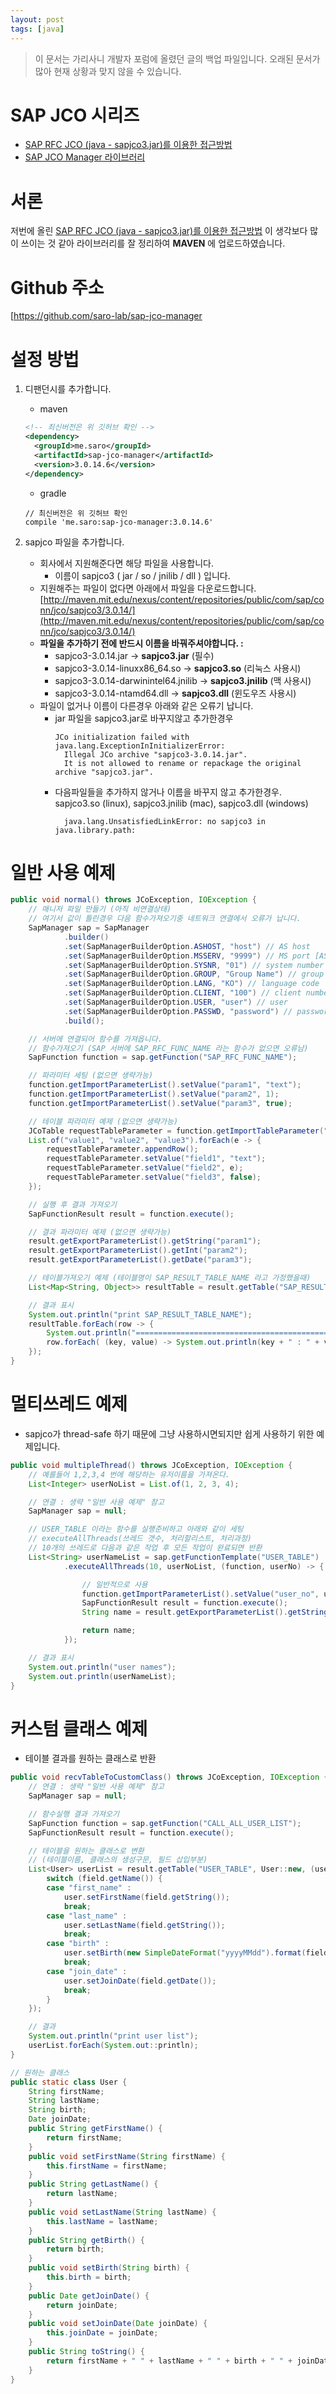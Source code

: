 ```yaml
---
layout: post
tags: [java]
---
```


> 이 문서는 가리사니 개발자 포럼에 올렸던 글의 백업 파일입니다.
오래된 문서가 많아 현재 상황과 맞지 않을 수 있습니다.


# SAP JCO 시리즈
- [SAP RFC JCO (java - sapjco3.jar)를 이용한 접근방법](/2018/02/23/%EB%B0%B1%EC%97%85-%EA%B0%80%EB%A6%AC%EC%82%AC%EB%8B%88-SAP-RFC-JCO-(java-sapjco3.jar)%EB%A5%BC-%EC%9D%B4%EC%9A%A9%ED%95%9C-%EC%A0%91%EA%B7%BC%EB%B0%A9%EB%B2%95.html)
- [SAP JCO Manager 라이브러리](/2018/11/04/%EB%B0%B1%EC%97%85-%EA%B0%80%EB%A6%AC%EC%82%AC%EB%8B%88-JAVA-SAP-JCO-Manager-%EB%9D%BC%EC%9D%B4%EB%B8%8C%EB%9F%AC%EB%A6%AC.html)

# 서론
저번에 올린 [SAP RFC JCO (java - sapjco3.jar)를 이용한 접근방법](https://gs.saro.me/2018/02/23/%EB%B0%B1%EC%97%85-%EA%B0%80%EB%A6%AC%EC%82%AC%EB%8B%88-SAP-RFC-JCO-(java-sapjco3.jar)%EB%A5%BC-%EC%9D%B4%EC%9A%A9%ED%95%9C-%EC%A0%91%EA%B7%BC%EB%B0%A9%EB%B2%95.html) 이 생각보다 많이 쓰이는 것 같아 라이브러리를 잘 정리하여 **MAVEN** 에 업로드하였습니다.

# Github 주소
[https://github.com/saro-lab/sap-jco-manager

# 설정 방법
1. 디팬던시를 추가합니다.
    - maven
    ``` xml
    <!-- 최신버전은 위 깃허브 확인 -->
    <dependency>
      <groupId>me.saro</groupId>
      <artifactId>sap-jco-manager</artifactId>
      <version>3.0.14.6</version>
    </dependency>
    ```
    - gradle

    ```
    // 최신버전은 위 깃허브 확인
	compile 'me.saro:sap-jco-manager:3.0.14.6'
    ```
2. sapjco 파일을 추가합니다.
    - 회사에서 지원해준다면 해당 파일을 사용합니다.
        - 이름이 sapjco3 ( jar / so / jnilib / dll ) 입니다.
    - 지원해주는 파일이 없다면 아래에서 파일을 다운로드합니다.
        [http://maven.mit.edu/nexus/content/repositories/public/com/sap/conn/jco/sapjco3/3.0.14/](http://maven.mit.edu/nexus/content/repositories/public/com/sap/conn/jco/sapjco3/3.0.14/)
    - **파일을 추가하기 전에 반드시 이름을 바꿔주셔야합니다. :**
        - sapjco3-3.0.14.jar -> **sapjco3.jar** (필수)
        - sapjco3-3.0.14-linuxx86_64.so -> **sapjco3.so** (리눅스 사용시)
        - sapjco3-3.0.14-darwinintel64.jnilib -> **sapjco3.jnilib** (맥 사용시)
        - sapjco3-3.0.14-ntamd64.dll -> **sapjco3.dll** (윈도우즈 사용시)
    - 파일이 없거나 이름이 다른경우 아래와 같은 오류기 납니다.
      - jar 파일을 sapjco3.jar로 바꾸지않고 추가한경우
        ``` shell
        JCo initialization failed with java.lang.ExceptionInInitializerError:
          Illegal JCo archive "sapjco3-3.0.14.jar".
          It is not allowed to rename or repackage the original archive "sapjco3.jar".
        ```
      - 다음파일들을 추가하지 않거나 이름을 바꾸지 않고 추가한경우.
          sapjco3.so (linux), sapjco3.jnilib (mac), sapjco3.dll (windows)
        ``` shell
          java.lang.UnsatisfiedLinkError: no sapjco3 in java.library.path:
        ```

# 일반 사용 예제
``` java
public void normal() throws JCoException, IOException {
    // 매니저 파일 만들기 (아직 비연결상태)
    // 여기서 값이 틀린경우 다음 함수가져오기중 네트워크 연결에서 오류가 납니다.
    SapManager sap = SapManager
            .builder()
            .set(SapManagerBuilderOption.ASHOST, "host") // AS host
            .set(SapManagerBuilderOption.MSSERV, "9999") // MS port [AS, MS is MSSERV, GW is JCO_GWSERV]
            .set(SapManagerBuilderOption.SYSNR, "01") // system number
            .set(SapManagerBuilderOption.GROUP, "Group Name") // group
            .set(SapManagerBuilderOption.LANG, "KO") // language code
            .set(SapManagerBuilderOption.CLIENT, "100") // client number
            .set(SapManagerBuilderOption.USER, "user") // user
            .set(SapManagerBuilderOption.PASSWD, "password") // password
            .build();

    // 서버에 연결되어 함수를 가져옵니다.
    // 함수가져오기 (SAP 서버에 SAP_RFC_FUNC_NAME 라는 함수가 없으면 오류남)
    SapFunction function = sap.getFunction("SAP_RFC_FUNC_NAME");

    // 파라미터 세팅 (없으면 생략가능)
    function.getImportParameterList().setValue("param1", "text");
    function.getImportParameterList().setValue("param2", 1);
    function.getImportParameterList().setValue("param3", true);

    // 테이블 파라미터 예제 (없으면 생략가능)
    JCoTable requestTableParameter = function.getImportTableParameter("param4");
    List.of("value1", "value2", "value3").forEach(e -> {
        requestTableParameter.appendRow();
        requestTableParameter.setValue("field1", "text");
        requestTableParameter.setValue("field2", e);
        requestTableParameter.setValue("field3", false);
    });

    // 실행 후 결과 가져오기
    SapFunctionResult result = function.execute();

    // 결과 파라미터 예제 (없으면 생략가능)
    result.getExportParameterList().getString("param1");
    result.getExportParameterList().getInt("param2");
    result.getExportParameterList().getDate("param3");

    // 테이블가져오기 예제 (테이블명이 SAP_RESULT_TABLE_NAME 라고 가정했을때)
    List<Map<String, Object>> resultTable = result.getTable("SAP_RESULT_TABLE_NAME");

    // 결과 표시
    System.out.println("print SAP_RESULT_TABLE_NAME");
    resultTable.forEach(row -> {
        System.out.println("=============================================");
        row.forEach( (key, value) -> System.out.println(key + " : " + value) );
    });
}

```
# 멀티쓰레드 예제
- sapjco가 thread-safe 하기 때문에 그냥 사용하시면되지만 쉽게 사용하기 위한 예제입니다.
``` java
public void multipleThread() throws JCoException, IOException {
    // 예를들어 1,2,3,4 번에 해당하는 유저이름을 가져온다.
    List<Integer> userNoList = List.of(1, 2, 3, 4);

    // 연결 : 생략 "일반 사용 예제" 참고
    SapManager sap = null;

    // USER_TABLE 이라는 함수를 실행준비하고 아래와 같이 세팅
    // executeAllThreads(쓰레드 갯수, 처리할리스트, 처리과정)
    // 10개의 쓰레드로 다음과 같은 작업 후 모든 작업이 완료되면 반환
    List<String> userNameList = sap.getFunctionTemplate("USER_TABLE")
            .executeAllThreads(10, userNoList, (function, userNo) -> {

                // 일반적으로 사용
                function.getImportParameterList().setValue("user_no", userNo);
                SapFunctionResult result = function.execute();
                String name = result.getExportParameterList().getString("USER_NAME");

                return name;
            });

    // 결과 표시
    System.out.println("user names");
    System.out.println(userNameList);
}
```
# 커스텀 클래스 예제
- 테이블 결과를 원하는 클래스로 반환
``` java
public void recvTableToCustomClass() throws JCoException, IOException {
    // 연결 : 생략 "일반 사용 예제" 참고
    SapManager sap = null;

    // 함수실행 결과 가져오기
    SapFunction function = sap.getFunction("CALL_ALL_USER_LIST");
    SapFunctionResult result = function.execute();

    // 테이블을 원하는 클래스로 변환
    // (테이블이름, 클래스의 생성구문, 필드 삽입부분)
    List<User> userList = result.getTable("USER_TABLE", User::new, (user, field) -> {
        switch (field.getName()) {
        case "first_name" :
            user.setFirstName(field.getString());
            break;
        case "last_name" :
            user.setLastName(field.getString());
            break;
        case "birth" :
            user.setBirth(new SimpleDateFormat("yyyyMMdd").format(field.getDate()));
            break;
        case "join_date" :
            user.setJoinDate(field.getDate());
            break;
        }
    });

    // 결과
    System.out.println("print user list");
    userList.forEach(System.out::println);
}

// 원하는 클래스
public static class User {
    String firstName;
    String lastName;
    String birth;
    Date joinDate;
    public String getFirstName() {
        return firstName;
    }
    public void setFirstName(String firstName) {
        this.firstName = firstName;
    }
    public String getLastName() {
        return lastName;
    }
    public void setLastName(String lastName) {
        this.lastName = lastName;
    }
    public String getBirth() {
        return birth;
    }
    public void setBirth(String birth) {
        this.birth = birth;
    }
    public Date getJoinDate() {
        return joinDate;
    }
    public void setJoinDate(Date joinDate) {
        this.joinDate = joinDate;
    }
    public String toString() {
        return firstName + " " + lastName + " " + birth + " " + joinDate;
    }
}

```